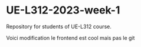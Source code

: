 # UE-L312-2023-week-1

Repository for students of UE-L312 course.

Voici modification le frontend est cool mais pas le git 